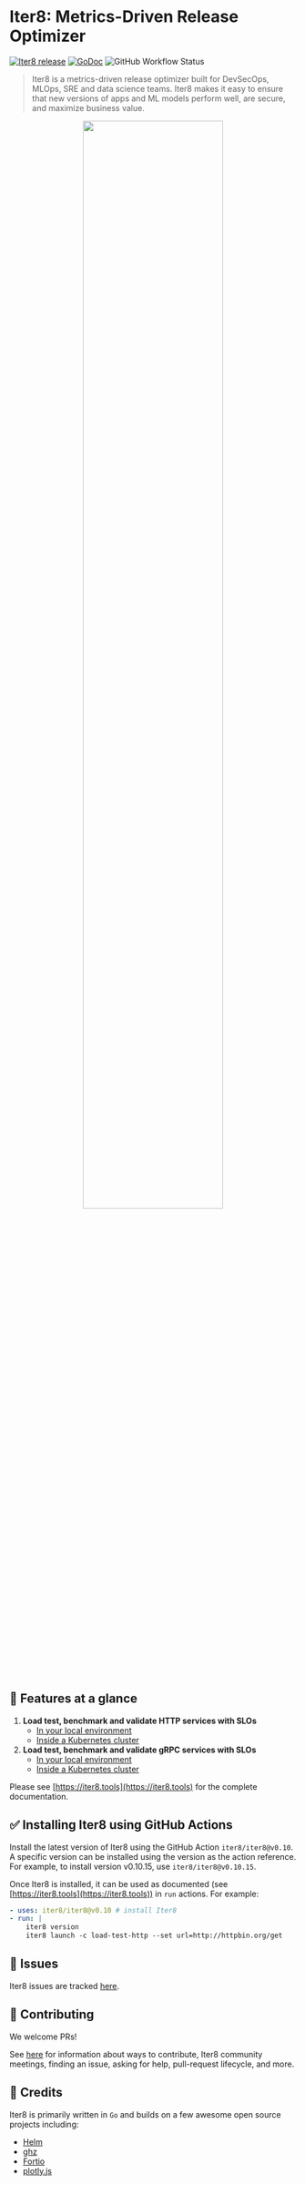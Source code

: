 # Iter8: Metrics-Driven Release Optimizer

[![Iter8 release](https://img.shields.io/github/v/release/iter8-tools/iter8?sort=semver)](https://github.com/iter8-tools/iter8/releases)
[![GoDoc](https://img.shields.io/static/v1?label=godoc&message=reference&color=blue)](https://pkg.go.dev/github.com/iter8-tools/iter8)
![GitHub Workflow Status](https://img.shields.io/github/workflow/status/iter8-tools/iter8/tests?label=Unit%20tests)

> Iter8 is a metrics-driven release optimizer built for DevSecOps, MLOps, SRE and data science teams. Iter8 makes it easy to ensure that new versions of apps and ML models perform well, are secure, and maximize business value.

<p align='center'>
<img alt-text="Iter8 experiment" src="https://iter8-tools.github.io/docs/0.9/images/iter8-intro-dark.png" width="70%" />
</p>

## :rocket: Features at a glance
1. **Load test, benchmark and validate HTTP services with SLOs**
    * [In your local environment](https://iter8.tools/0.10/tutorials/load-test-http/basicusage/)
    * [Inside a Kubernetes cluster](https://iter8.tools/0.10/tutorials/load-test-http/kubernetesusage/)
2. **Load test, benchmark and validate gRPC services with SLOs**
    * [In your local environment](https://iter8.tools/0.10/tutorials/load-test-grpc/basicusage/)
    * [Inside a Kubernetes cluster](https://iter8.tools/0.10/tutorials/load-test-grpc/kubernetesusage/)

Please see [https://iter8.tools](https://iter8.tools) for the complete documentation.

## :white_check_mark: Installing Iter8 using GitHub Actions

Install the latest version of Iter8 using the GitHub Action `iter8/iter8@v0.10`. A specific version can be installed using the version as the action reference. For example, to install version v0.10.15, use `iter8/iter8@v0.10.15`.

Once Iter8 is installed, it can be used as documented (see [https://iter8.tools](https://iter8.tools)) in `run` actions. For example:

```yaml
- uses: iter8/iter8@v0.10 # install Iter8
- run: |
    iter8 version
    iter8 launch -c load-test-http --set url=http://httpbin.org/get
```

## :maple_leaf: Issues
Iter8 issues are tracked [here](https://github.com/iter8-tools/iter8/issues).

## :tada: Contributing
We welcome PRs!

See [here](CONTRIBUTING.md) for information about ways to contribute, Iter8 community meetings, finding an issue, asking for help, pull-request lifecycle, and more.

## :hibiscus: Credits
Iter8 is primarily written in `Go` and builds on a few awesome open source projects including:

- [Helm](https://helm.sh)
- [ghz](https://ghz.sh)
- [Fortio](https://github.com/fortio/fortio)
- [plotly.js](https://github.com/plotly/plotly.js)


